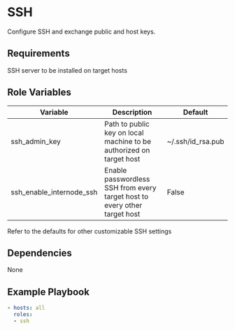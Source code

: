 SSH
=========

Configure SSH and exchange public and host keys.

Requirements
------------

SSH server to be installed on target hosts

Role Variables
--------------

| Variable                 | Description                                                               | Default           |
|--------------------------|---------------------------------------------------------------------------|-------------------|
| ssh_admin_key            | Path to public key on local machine to be authorized on target host       | ~/.ssh/id_rsa.pub |
| ssh_enable_internode_ssh | Enable passwordless SSH from every target host to every other target host | False             |

Refer to the defaults for other customizable SSH settings

Dependencies
------------

None

Example Playbook
----------------
```yaml
- hosts: all
  roles:
  - ssh
```
